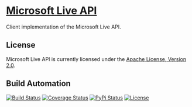 # [Microsoft Live API](http://live-api.hive.pt)

Client implementation of the Microsoft Live API.

## License

Microsoft Live API is currently licensed under the [Apache License, Version 2.0](http://www.apache.org/licenses/).

## Build Automation

[![Build Status](https://travis-ci.org/hivesolutions/live_api.svg?branch=master)](https://travis-ci.org/hivesolutions/live_api)
[![Coverage Status](https://coveralls.io/repos/hivesolutions/live_api/badge.svg?branch=master)](https://coveralls.io/r/hivesolutions/live_api?branch=master)
[![PyPi Status](https://img.shields.io/pypi/v/live_api.svg)](https://pypi.python.org/pypi/live_api)
[![License](https://img.shields.io/badge/license-Apache%202.0-blue.svg)](https://www.apache.org/licenses/)
